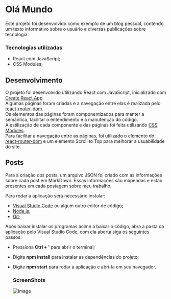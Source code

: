 # Olá Mundo

Este projeto foi desenvolvido como exemplo de um blog pessoal, contendo um texto informativo sobre o usuário e diversas publicações sobre tecnologia.

### Tecnologias utilizadas

* React com JavaScript;
* CSS Modules;

## Desenvolvimento

O projeto foi desenvolvido utilizando React com JavaScript, inicializado com [Create React App](https://github.com/facebook/create-react-app). \
Algumas páginas foram criadas e a navegação entre elas é realizada pelo [react-router-dom](https://reactrouter.com/en/main). \
Os elementos das páginas foram componentizados para manter a semântica, facilitar o entendimento e a manutenção do código. \
A estilização de cada componente e das páginas foi feita utilizando [CSS Modules](https://github.com/css-modules/css-modules). \
Para facilitar a navegação entre as páginas, foi utilizado o elemento <Link> do [react-router-dom](https://reactrouter.com/en/main) e um elemento Scroll to Top para melhorar a usuabilidade do site. 

## Posts
  
  Para a criação dos posts, um arquivo JSON foi criado com as informações sobre cada post em MarkDown. 
  Essas informações são mapeadas e estão presentes em cada postagem sobre meu trabalho.

Para rodar a aplicação será necessário instalar:

* [Visual Studio Code](https://code.visualstudio.com/) ou algum outro editor de código;
* [Node.js](https://nodejs.org/en);
* [Git](https://git-scm.com/downloads);

Após baixar instalar os programas acime a baixar o código, abra a pasta da aplicação pelo Visual Studio Code, com ela aberta siga os seguintes passos:

* Pressiona **Ctrl + '** para abrir o terminal;
* Digite **npm install** para instalar as dependências do projeto;
* Digite **npm start** para rodar a aplicação e abri-la em seu navegador.
  
  
  ### ScreenShots
  
  ![image](https://github.com/dhdessoldi/ola-mundo/assets/110476564/ebc245f9-5c6f-4c66-83f6-ec4860165ed3)



